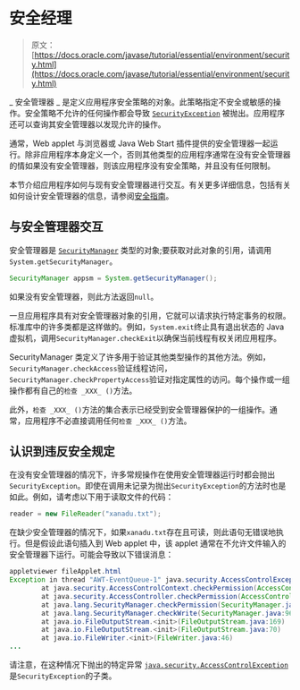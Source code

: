# 安全经理

> 原文： [https://docs.oracle.com/javase/tutorial/essential/environment/security.html](https://docs.oracle.com/javase/tutorial/essential/environment/security.html)

_ 安全管理器 _ 是定义应用程序安全策略的对象。此策略指定不安全或敏感的操作。安全策略不允许的任何操作都会导致 [`SecurityException`](https://docs.oracle.com/javase/8/docs/api/java/lang/SecurityException.html) 被抛出。应用程序还可以查询其安全管理器以发现允许的操作。

通常，Web applet 与浏览器或 Java Web Start 插件提供的安全管理器一起运行。除非应用程序本身定义一个，否则其他类型的应用程序通常在没有安全管理器的情如果没有安全管理器，则该应用程序没有安全策略，并且没有任何限制。

本节介绍应用程序如何与现有安全管理器进行交互。有关更多详细信息，包括有关如何设计安全管理器的信息，请参阅[安全指南](https://docs.oracle.com/javase/8/docs/technotes/guides/security/index.html)。

## 与安全管理器交互

安全管理器是 [`SecurityManager`](https://docs.oracle.com/javase/8/docs/api/java/lang/SecurityManager.html) 类型的对象;要获取对此对象的引用，请调用`System.getSecurityManager`。

```java
SecurityManager appsm = System.getSecurityManager();

```

如果没有安全管理器，则此方法返回`null`。

一旦应用程序具有对安全管理器对象的引用，它就可以请求执行特定事务的权限。标准库中的许多类都是这样做的。例如，`System.exit`终止具有退出状态的 Java 虚拟机，调用`SecurityManager.checkExit`以确保当前线程有权关闭应用程序。

SecurityManager 类定义了许多用于验证其他类型操作的其他方法。例如，`SecurityManager.checkAccess`验证线程访问，`SecurityManager.checkPropertyAccess`验证对指定属性的访问。每个操作或一组操作都有自己的`检查 _XXX_ ()`方法。

此外，`检查 _XXX_ ()`方法的集合表示已经受到安全管理器保护的一组操作。通常，应用程序不必直接调用任何`检查 _XXX_ ()`方法。

## 认识到违反安全规定

在没有安全管理器的情况下，许多常规操作在使用安全管理器运行时都会抛出`SecurityException`。即使在调用未记录为抛出`SecurityException`的方法时也是如此。例如，请考虑以下用于读取文件的代码：

```java
reader = new FileReader("xanadu.txt");

```

在缺少安全管理器的情况下，如果`xanadu.txt`存在且可读，则此语句无错误地执行。但是假设此语句插入到 Web applet 中，该 applet 通常在不允许文件输入的安全管理器下运行。可能会导致以下错误消息：

```java
appletviewer fileApplet.html
Exception in thread "AWT-EventQueue-1" java.security.AccessControlException: access denied (java.io.FilePermission characteroutput.txt write)
        at java.security.AccessControlContext.checkPermission(AccessControlContext.java:323)
        at java.security.AccessController.checkPermission(AccessController.java:546)
        at java.lang.SecurityManager.checkPermission(SecurityManager.java:532)
        at java.lang.SecurityManager.checkWrite(SecurityManager.java:962)
        at java.io.FileOutputStream.<init>(FileOutputStream.java:169)
        at java.io.FileOutputStream.<init>(FileOutputStream.java:70)
        at java.io.FileWriter.<init>(FileWriter.java:46)
...

```

请注意，在这种情况下抛出的特定异常 [`java.security.AccessControlException`](https://docs.oracle.com/javase/8/docs/api/java/security/AccessControlException.html) 是`SecurityException`的子类。